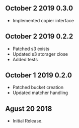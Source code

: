 ## October 2 2019 0.3.0
  * Implemented copier interface  

## October 2 2019 0.2.2
  * Patched s3 exists
  * Updated s3 storager close
  * Added tests

## October 1 2019 0.2.0

  * Patched bucket creation
  * Updated matcher handling
  
  
  
## Agust 20 2018

  * Initial Release.


